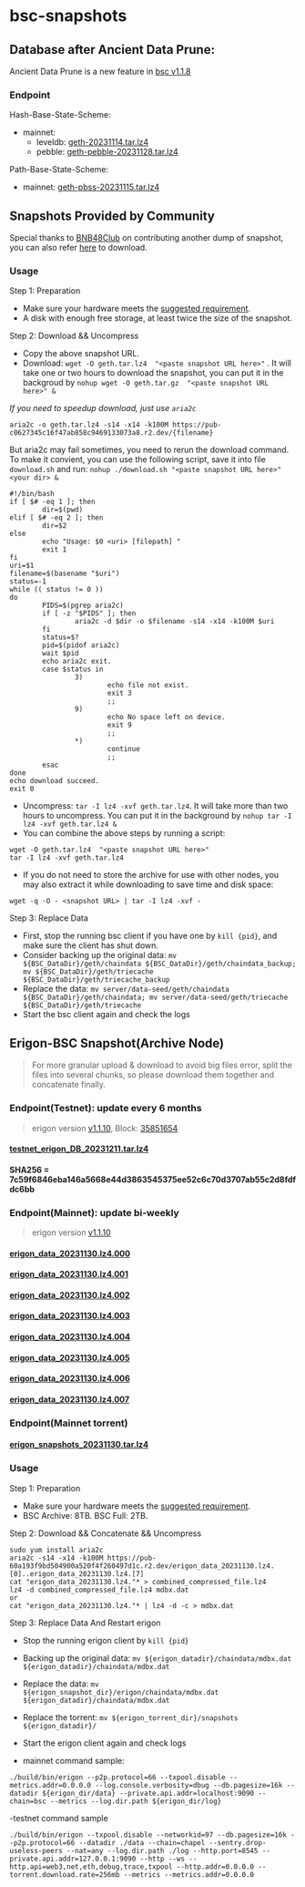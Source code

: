 
# bsc-snapshots


## Database after Ancient Data Prune:

Ancient Data Prune is a new feature in [bsc v1.1.8](https://github.com/bnb-chain/bsc/releases/tag/v1.1.8)


### Endpoint

Hash-Base-State-Scheme:

- mainnet:
  - leveldb: [geth-20231114.tar.lz4](https://pub-c0627345c16f47ab858c9469133073a8.r2.dev/geth-20231114.tar.lz4)
  - pebble: [geth-pebble-20231128.tar.lz4](https://pub-c0627345c16f47ab858c9469133073a8.r2.dev/geth-pebble-20231128.tar.lz4)

  
Path-Base-State-Scheme:

- mainnet: [geth-pbss-20231115.tar.lz4](https://pub-c0627345c16f47ab858c9469133073a8.r2.dev/geth-pbss-20231115.tar.lz4)

## Snapshots Provided by Community

Special thanks to [BNB48Club](https://twitter.com/bnb48club) on contributing another dump of snapshot, you can also refer [here](https://github.com/BNB48Club/bsc-snapshots) to download.



### Usage 

Step 1: Preparation
- Make sure your hardware meets the [suggested requirement](https://docs.bnbchain.org/docs/validator/fullnode).
- A disk with enough free storage, at least twice the size of the snapshot.

Step 2: Download && Uncompress
- Copy the above snapshot URL.
- Download:  `wget -O geth.tar.lz4  "<paste snapshot URL here>"` . It will take one or two hours to download the snapshot, you can put it in the backgroud by `nohup wget -O geth.tar.gz  "<paste snapshot URL here>" &`


*If you need to speedup download, just use `aria2c`*
```
aria2c -o geth.tar.lz4 -s14 -x14 -k100M https://pub-c0627345c16f47ab858c9469133073a8.r2.dev/{filename}
```

But aria2c may fail sometimes, you need to rerun the download command. To make it convient, you can use the following script, save it into file `download.sh` and run: `nohup ./download.sh "<paste snapshot URL here>" <your dir> &`
```
#!/bin/bash
if [ $# -eq 1 ]; then 
        dir=$(pwd)
elif [ $# -eq 2 ]; then 
        dir=$2
else 
        echo "Usage: $0 <uri> [filepath] "
        exit 1
fi
uri=$1
filename=$(basename "$uri")
status=-1
while (( status != 0 ))
do 
        PIDS=$(pgrep aria2c)
        if [ -z "$PIDS" ]; then
                aria2c -d $dir -o $filename -s14 -x14 -k100M $uri
        fi
        status=$?
        pid=$(pidof aria2c)
        wait $pid 
        echo aria2c exit.
        case $status in 
                3)
                        echo file not exist.
                        exit 3
                        ;;
                9)
                        echo No space left on device.
                        exit 9
                        ;;
                *)
                        continue
                        ;;
        esac
done
echo download succeed.
exit 0
```

- Uncompress: `tar -I lz4 -xvf geth.tar.lz4`. It will take more than two hours to uncompress. You can put it in the background by `nohup tar -I lz4 -xvf geth.tar.lz4 &`
- You can combine the above steps by running a script:
```
wget -O geth.tar.lz4  "<paste snapshot URL here>"
tar -I lz4 -xvf geth.tar.lz4
```


- If you do not need to store the archive for use with other nodes, you may also extract it while downloading to save time and disk space:
```
wget -q -O - <snapshot URL> | tar -I lz4 -xvf -
```


Step 3: Replace Data
- First, stop the running bsc client if you have one by `kill {pid}`, and make sure the client has shut down.
- Consider backing up the original data: `mv ${BSC_DataDir}/geth/chaindata ${BSC_DataDir}/geth/chaindata_backup; mv ${BSC_DataDir}/geth/triecache ${BSC_DataDir}/geth/triecache_backup`
- Replace the data: `mv server/data-seed/geth/chaindata ${BSC_DataDir}/geth/chaindata; mv server/data-seed/geth/triecache ${BSC_DataDir}/geth/triecache`
- Start the bsc client again and check the logs


## Erigon-BSC Snapshot(Archive Node)

> For more granular upload & download to avoid big files error, split the files into several chunks, so please download them together and concatenate finally.
### Endpoint(Testnet): update every 6 months
> erigon version [v1.1.10](https://github.com/node-real/bsc-erigon/releases/tag/v1.1.10), Block: [35851654](https://testnet.bscscan.com/block/35851654)
#### [testnet_erigon_DB_20231211.tar.lz4](https://pub-60a193f9bd504900a520f4f260497d1c.r2.dev/testnet_erigon_DB_20231211.tar.lz4)
#### SHA256 = 7c59f6846eba146a5668e44d3863545375ee52c6c70d3707ab55c2d8fdfdc6bb

### Endpoint(Mainnet): update bi-weekly
> erigon version [v1.1.10](https://github.com/node-real/bsc-erigon/releases/tag/v1.1.10)
#### [erigon_data_20231130.lz4.000](https://pub-60a193f9bd504900a520f4f260497d1c.r2.dev/erigon_data_20231130.lz4.000)
#### [erigon_data_20231130.lz4.001](https://pub-60a193f9bd504900a520f4f260497d1c.r2.dev/erigon_data_20231130.lz4.001)
#### [erigon_data_20231130.lz4.002](https://pub-60a193f9bd504900a520f4f260497d1c.r2.dev/erigon_data_20231130.lz4.002)
#### [erigon_data_20231130.lz4.003](https://pub-60a193f9bd504900a520f4f260497d1c.r2.dev/erigon_data_20231130.lz4.003)
#### [erigon_data_20231130.lz4.004](https://pub-60a193f9bd504900a520f4f260497d1c.r2.dev/erigon_data_20231130.lz4.004)
#### [erigon_data_20231130.lz4.005](https://pub-60a193f9bd504900a520f4f260497d1c.r2.dev/erigon_data_20231130.lz4.005)
#### [erigon_data_20231130.lz4.006](https://pub-60a193f9bd504900a520f4f260497d1c.r2.dev/erigon_data_20231130.lz4.006)
#### [erigon_data_20231130.lz4.007](https://pub-60a193f9bd504900a520f4f260497d1c.r2.dev/erigon_data_20231130.lz4.007)

### Endpoint(Mainnet torrent)
#### [erigon_snapshots_20231130.tar.lz4](https://pub-60a193f9bd504900a520f4f260497d1c.r2.dev/erigon_snapshots_20231130.tar.lz4/erigon_snapshots_20231130.tar.lz4)

### Usage

Step 1: Preparation

- Make sure your hardware meets the [suggested requirement](https://github.com/node-real/bsc-erigon#system-requirements).
- BSC Archive: 8TB. BSC Full: 2TB.

Step 2: Download && Concatenate && Uncompress

```
sudo yum install aria2c
aria2c -s14 -x14 -k100M https://pub-60a193f9bd504900a520f4f260497d1c.r2.dev/erigon_data_20231130.lz4.[0]..erigon_data_20231130.lz4.[7]
cat "erigon_data_20231130.lz4."* > combined_compressed_file.lz4
lz4 -d combined_compressed_file.lz4 mdbx.dat
or
cat "erigon_data_20231130.lz4."* | lz4 -d -c > mdbx.dat
```
Step 3: Replace Data And Restart erigon
- Stop the running erigon client by `kill {pid}`
- Backing up the original data: `mv ${erigon_datadir}/chaindata/mdbx.dat  ${erigon_datadir}/chaindata/mdbx.dat `
- Replace the data: `mv ${erigon_snapshot_dir}/erigon/chaindata/mdbx.dat ${erigon_datadir}/chaindata/mdbx.dat`
- Replace the torrent: `mv ${erigon_torrent_dir}/snapshots ${erigon_datadir}/`
- Start the erigon client again and check logs

- mainnet command sample: 
```shell
./build/bin/erigon --p2p.protocol=66 --txpool.disable --metrics.addr=0.0.0.0 --log.console.verbosity=dbug --db.pagesize=16k --datadir ${erigon_dir/data} --private.api.addr=localhost:9090 --chain=bsc --metrics --log.dir.path ${erigon_dir/log}
```
-testnet command sample
```shell
./build/bin/erigon --txpool.disable --networkid=97 --db.pagesize=16k --p2p.protocol=66 --datadir ./data --chain=chapel --sentry.drop-useless-peers --nat=any --log.dir.path ./log --http.port=8545 --private.api.addr=127.0.0.1:9090 --http --ws --http.api=web3,net,eth,debug,trace,txpool --http.addr=0.0.0.0 --torrent.download.rate=256mb --metrics --metrics.addr=0.0.0.0
```


